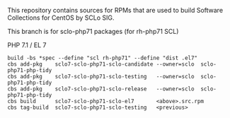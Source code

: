 This repository contains sources for RPMs that are used
to build Software Collections for CentOS by SCLo SIG.

This branch is for sclo-php71 packages (for rh-php71 SCL)


PHP 7.1 / EL 7

    build -bs *spec --define "scl rh-php71" --define "dist .el7"
    cbs add-pkg    sclo7-sclo-php71-sclo-candidate --owner=sclo  sclo-php71-php-tidy
    cbs add-pkg    sclo7-sclo-php71-sclo-testing   --owner=sclo  sclo-php71-php-tidy
    cbs add-pkg    sclo7-sclo-php71-sclo-release   --owner=sclo  sclo-php71-php-tidy
    cbs build      sclo7-sclo-php71-sclo-el7       <above>.src.rpm
    cbs tag-build  sclo7-sclo-php71-sclo-testing   <previous>

